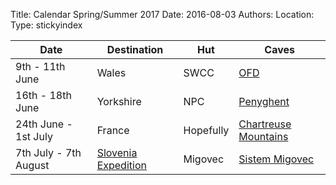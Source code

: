 ﻿Title: Calendar Spring/Summer 2017
Date: 2016-08-03
Authors:
Location:
Type: stickyindex

|Date              | Destination                          | Hut                                                                                  | Caves  |
| ---              |  ---                                 | ---                                                                                  |  ---  |
| 9th - 11th June  | Wales | SWCC | [OFD](/rcc/caving/caves/Ogof%20Ffynnon%20Ddu.html) |
| 16th - 18th June | Yorkshire | NPC | [Penyghent](/rcc/caving/caves/Penyghent%20Pot.html) |
|24th June - 1st July| France | Hopefully | [Chartreuse Mountains](https://en.wikipedia.org/wiki/Chartreuse_Mountains)|
|7th July - 7th August| [Slovenia Expedition](https://union.ic.ac.uk/rcc/caving/wiki/ExpeditionInformationForNovices) | Migovec | [Sistem Migovec](https://union.ic.ac.uk/rcc/caving/slovenia/)|

